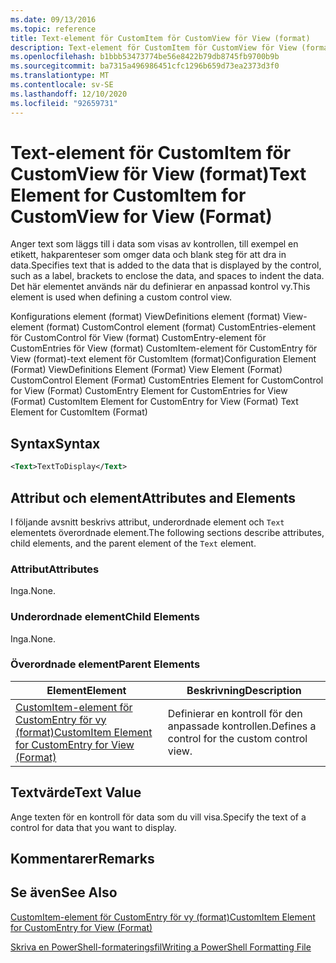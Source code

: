 ```yaml
---
ms.date: 09/13/2016
ms.topic: reference
title: Text-element för CustomItem för CustomView för View (format)
description: Text-element för CustomItem för CustomView för View (format)
ms.openlocfilehash: b1bbb53473774be56e8422b79db8745fb9700b9b
ms.sourcegitcommit: ba7315a496986451cfc1296b659d73ea2373d3f0
ms.translationtype: MT
ms.contentlocale: sv-SE
ms.lasthandoff: 12/10/2020
ms.locfileid: "92659731"
---
```

# <a name="text-element-for-customitem-for-customview-for-view-format"></a><span data-ttu-id="7ca9d-103">Text-element för CustomItem för CustomView för View (format)</span><span class="sxs-lookup"><span data-stu-id="7ca9d-103">Text Element for CustomItem for CustomView for View (Format)</span></span>

<span data-ttu-id="7ca9d-104">Anger text som läggs till i data som visas av kontrollen, till exempel en etikett, hakparenteser som omger data och blank steg för att dra in data.</span><span class="sxs-lookup"><span data-stu-id="7ca9d-104">Specifies text that is added to the data that is displayed by the control, such as a label, brackets to enclose the data, and spaces to indent the data.</span></span> <span data-ttu-id="7ca9d-105">Det här elementet används när du definierar en anpassad kontrol vy.</span><span class="sxs-lookup"><span data-stu-id="7ca9d-105">This element is used when defining a custom control view.</span></span>

<span data-ttu-id="7ca9d-106">Konfigurations element (format) ViewDefinitions element (format) View-element (format) CustomControl element (format) CustomEntries-element för CustomControl för View (format) CustomEntry-element för CustomEntries för View (format) CustomItem-element för CustomEntry för View (format)-text element för CustomItem (format)</span><span class="sxs-lookup"><span data-stu-id="7ca9d-106">Configuration Element (Format) ViewDefinitions Element (Format) View Element (Format) CustomControl Element (Format) CustomEntries Element for CustomControl for View (Format) CustomEntry Element for CustomEntries for View (Format) CustomItem Element for CustomEntry for View (Format) Text Element for CustomItem (Format)</span></span>

## <a name="syntax"></a><span data-ttu-id="7ca9d-107">Syntax</span><span class="sxs-lookup"><span data-stu-id="7ca9d-107">Syntax</span></span>

```xml
<Text>TextToDisplay</Text>
```

## <a name="attributes-and-elements"></a><span data-ttu-id="7ca9d-108">Attribut och element</span><span class="sxs-lookup"><span data-stu-id="7ca9d-108">Attributes and Elements</span></span>

<span data-ttu-id="7ca9d-109">I följande avsnitt beskrivs attribut, underordnade element och `Text` elementets överordnade element.</span><span class="sxs-lookup"><span data-stu-id="7ca9d-109">The following sections describe attributes, child elements, and the parent element of the `Text` element.</span></span>

### <a name="attributes"></a><span data-ttu-id="7ca9d-110">Attribut</span><span class="sxs-lookup"><span data-stu-id="7ca9d-110">Attributes</span></span>

<span data-ttu-id="7ca9d-111">Inga.</span><span class="sxs-lookup"><span data-stu-id="7ca9d-111">None.</span></span>

### <a name="child-elements"></a><span data-ttu-id="7ca9d-112">Underordnade element</span><span class="sxs-lookup"><span data-stu-id="7ca9d-112">Child Elements</span></span>

<span data-ttu-id="7ca9d-113">Inga.</span><span class="sxs-lookup"><span data-stu-id="7ca9d-113">None.</span></span>

### <a name="parent-elements"></a><span data-ttu-id="7ca9d-114">Överordnade element</span><span class="sxs-lookup"><span data-stu-id="7ca9d-114">Parent Elements</span></span>

|<span data-ttu-id="7ca9d-115">Element</span><span class="sxs-lookup"><span data-stu-id="7ca9d-115">Element</span></span>|<span data-ttu-id="7ca9d-116">Beskrivning</span><span class="sxs-lookup"><span data-stu-id="7ca9d-116">Description</span></span>|
|-------------|-----------------|
|[<span data-ttu-id="7ca9d-117">CustomItem-element för CustomEntry för vy (format)</span><span class="sxs-lookup"><span data-stu-id="7ca9d-117">CustomItem Element for CustomEntry for View (Format)</span></span>](./customitem-element-for-customentry-for-customcontrol-for-view-format.md)|<span data-ttu-id="7ca9d-118">Definierar en kontroll för den anpassade kontrollen.</span><span class="sxs-lookup"><span data-stu-id="7ca9d-118">Defines a control for the custom control view.</span></span>|

## <a name="text-value"></a><span data-ttu-id="7ca9d-119">Textvärde</span><span class="sxs-lookup"><span data-stu-id="7ca9d-119">Text Value</span></span>

<span data-ttu-id="7ca9d-120">Ange texten för en kontroll för data som du vill visa.</span><span class="sxs-lookup"><span data-stu-id="7ca9d-120">Specify the text of a control for data that you want to display.</span></span>

## <a name="remarks"></a><span data-ttu-id="7ca9d-121">Kommentarer</span><span class="sxs-lookup"><span data-stu-id="7ca9d-121">Remarks</span></span>

## <a name="see-also"></a><span data-ttu-id="7ca9d-122">Se även</span><span class="sxs-lookup"><span data-stu-id="7ca9d-122">See Also</span></span>

[<span data-ttu-id="7ca9d-123">CustomItem-element för CustomEntry för vy (format)</span><span class="sxs-lookup"><span data-stu-id="7ca9d-123">CustomItem Element for CustomEntry for View (Format)</span></span>](./customitem-element-for-customentry-for-customcontrol-for-view-format.md)

[<span data-ttu-id="7ca9d-124">Skriva en PowerShell-formateringsfil</span><span class="sxs-lookup"><span data-stu-id="7ca9d-124">Writing a PowerShell Formatting File</span></span>](./writing-a-powershell-formatting-file.md)
